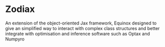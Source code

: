 # Zodiax
An extension of the object-oriented Jax framework, Equinox designed to give an simplified way to interact with complex class structures and better integrate with optimisation and inference software such as Optax and Numpyro
